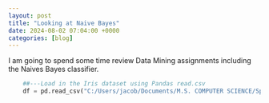```yaml
---
layout: post
title: "Looking at Naive Bayes"
date: 2024-08-02 07:04:00 +0000
categories: [blog]
---
```


I am going to spend some time review Data Mining assignments including the Naives Bayes classifier.

```python
    ##---Load in the Iris dataset using Pandas read.csv
    df = pd.read_csv("C:/Users/jacob/Documents/M.S. COMPUTER SCIENCE/Spring 2023/Data Mining/Assignment 2/iris.csv") ```
